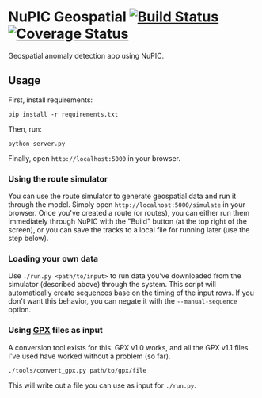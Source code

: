 # NuPIC Geospatial [![Build Status](https://travis-ci.org/numenta/nupic.geospatial.svg?branch=master)](https://travis-ci.org/numenta/nupic.geospatial) [![Coverage Status](https://coveralls.io/repos/numenta/nupic.geospatial/badge.png?branch=master)](https://coveralls.io/r/numenta/nupic.geospatial?branch=master)

Geospatial anomaly detection app using NuPIC.

## Usage

First, install requirements:

    pip install -r requirements.txt

Then, run:

    python server.py

Finally, open `http://localhost:5000` in your browser.

### Using the route simulator

You can use the route simulator to generate geospatial data and run it through the model. Simply open `http://localhost:5000/simulate` in your browser. Once you've created a route (or routes), you can either run them immediately through NuPIC with the "Build" button (at the top right of the screen), or you can save the tracks to a local file for running later (use the step below).

### Loading your own data

Use `./run.py <path/to/input>` to run data you've downloaded from the simulator (described above) through the system. This script will automatically create sequences base on the timing of the input rows. If you don't want this behavior, you can negate it with the `--manual-sequence` option.

### Using [GPX](http://www.topografix.com/gpx.asp) files as input

A conversion tool exists for this. GPX v1.0 works, and all the GPX v1.1 files I've used have worked without a problem (so far). 

    ./tools/convert_gpx.py path/to/gpx/file

This will write out a file you can use as input for `./run.py`.